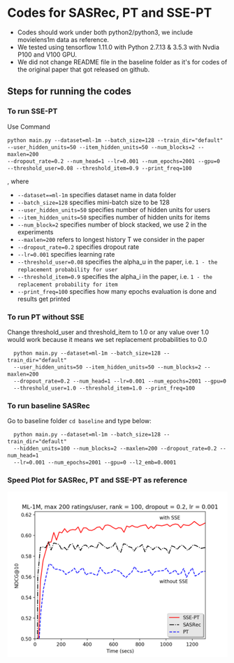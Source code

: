 # Codes for SASRec, PT and SSE-PT 

- Codes should work under both python2/python3, we include movielens1m data as reference.
- We tested using tensorflow 1.11.0 with Python 2.7.13 & 3.5.3 with Nvdia P100 and V100 GPU.
- We did not change README file in the baseline folder as it's for codes of the original paper that got released on github.


## Steps for running the codes

### To run SSE-PT

Use Command

```
python main.py --dataset=ml-1m --batch_size=128 --train_dir="default" 
--user_hidden_units=50 --item_hidden_units=50 --num_blocks=2 --maxlen=200 
--dropout_rate=0.2 --num_head=1 --lr=0.001 --num_epochs=2001 --gpu=0 
--threshold_user=0.08 --threshold_item=0.9 --print_freq=100
```
, where 
  - `--dataset==ml-1m` specifies dataset name in data folder 
  -  `--batch_size=128` specifies mini-batch size to be 128
  -  `--user_hidden_units=50` specifies number of hidden units for users
  -  `--item_hidden_units=50` specifies number of hidden units for items
  -  `--num_block=2` specifies number of block stacked, we use 2 in the experiments 
  -  `--maxlen=200` refers to longest history T we consider in the paper
  -  `--dropout_rate=0.2` specifies dropout rate
  -  `--lr=0.001` specifies learning rate
  -  `--threshold_user=0.08` specifies the alpha_u in the paper, i.e. `1 - the replacement probability for user`
  -  `--threshold_item=0.9` specifies the alpha_i in the paper, i.e. `1 - the replacement probability for item`
  -  `--print_freq=100` specifies how many epochs evaluation is done and results get printed

### To run PT without SSE

Change threshold_user and threshold_item to 1.0 or any value over 1.0 would work because it means we set replacement probabilities to 0.0

```
  python main.py --dataset=ml-1m --batch_size=128 --train_dir="default" 
  --user_hidden_units=50 --item_hidden_units=50 --num_blocks=2 --maxlen=200 
  --dropout_rate=0.2 --num_head=1 --lr=0.001 --num_epochs=2001 --gpu=0 
  --threshold_user=1.0 --threshold_item=1.0 --print_freq=100
```

### To run baseline SASRec

Go to baseline folder `cd baseline` and type below:

```
  python main.py --dataset=ml-1m --batch_size=128 --train_dir="default" 
  --hidden_units=100 --num_blocks=2 --maxlen=200 --dropout_rate=0.2 --num_head=1 
  --lr=0.001 --num_epochs=2001 --gpu=0 --l2_emb=0.0001
```

### Speed Plot for SASRec, PT and SSE-PT as reference
<img src="speed_dl.png" width="600">
